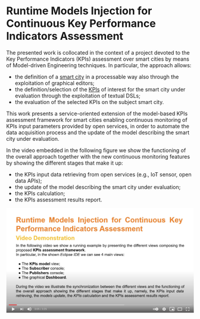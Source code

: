 # Runtime Models Injection for Continuous Key Performance Indicators Assessment
The presented work is collocated in the context of a project devoted to the Key Performance Indicators (KPIs) assessment over smart cities by means of Model-driven Engineering techniques.
In particular, the approach allows: 
- the definition of a [smart city](https://github.com/iovinoludovico/runtime-kpi-assessment/blob/main/sc_.png) in a processable way also through the exploitation of graphical editors; 
- the definition/selection of the [KPIs](https://github.com/iovinoludovico/runtime-kpi-assessment/blob/main/mykpi.kpis) of interest for the smart city under evaluation through the exploitation of textual DSLs; 
- the evaluation of the selected KPIs on the subject smart city.

This work presents a service-oriented extension of the model-based KPIs assessment framework for smart cities enabling continuous monitoring of KPIs input parameters provided by open services, in order to automate the data acquisition process and the update of the model describing the smart city under evaluation. 

In the video embedded in the following figure we show the functioning of the overall approach together with the new continuous monitoring features by showing the different stages that make it up:
- the KPIs input data retrieving from open services (e.g., IoT sensor, open data APIs);
- the update of the model describing the smart city under evaluation;
- the KPIs calculation;
- the KPIs assessment results report.

[![IMAGE ALT TEXT](cover.png)](https://youtu.be/ezUbUCqAq0M "Video Title")
